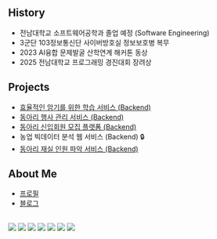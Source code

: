 ## History
- 전남대학교 소프트웨어공학과 졸업 예정 (Software Engineering)
- 3군단 103정보통신단 사이버방호실 정보보호병 복무
- 2023 AI융합 문제발굴 산학연계 해커톤 동상
- 2025 전남대학교 프로그래밍 경진대회 장려상


## Projects
- [효율적인 암기를 위한 학습 서비스 (Backend)](https://github.com/JNU-econovation/ReRe)
- [동아리 행사 관리 서비스 (Backend)](https://github.com/JNU-econovation/EEOS-BE)
- [동아리 신입회원 모집 플랫폼 (Backend)](https://github.com/JNU-econovation/econo-recruit)
- 농업 빅데이터 분석 웹 서비스 (Backend) 🔒
- [동아리 재실 인원 파악 서비스 (Backend)](https://github.com/JNU-econovation/Whoz-in-BE)

## About Me
- [프로필](https://rlajm1203.github.io/profile)
- [블로그](https://velog.io/@rlajm1203/posts)

<div align="left">
<br>
 <img src="https://img.shields.io/badge/JAVA-007396?style=for-the-badge&logo=java&logoColor=white">
  <img src="https://img.shields.io/badge/Spring-6DB33F?style=flat-square&logo=spring&logoColor=white"/>
  <img src="https://img.shields.io/badge/SpringBoot-6DB33F?style=flat-square&logo=springboot&logoColor=white"/>
  <img src="https://img.shields.io/badge/Python-3776AB?style=flat-square&logo=python&logoColor=white"/>
  <img src="https://img.shields.io/badge/Ubuntu-E95420?style=flat-square&logo=ubuntu&logoColor=white"/>
  <img src="https://img.shields.io/badge/JavaScript-F7DF1E?style=flat-square&logo=javascript&logoColor=black"/>
  <img src="https://img.shields.io/badge/React-61DAFB?style=flat-square&logo=react&logoColor=black">
  
</div>
